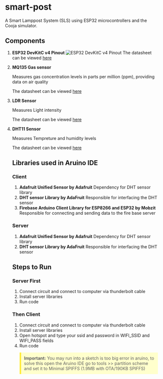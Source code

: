 # smart-post

A Smart Lamppost System (SLS) using ESP32 microcontrollers and the Cooja simulator.

## Components

1. **ESP32 DevKitC v4 Pinout**
   ![ESP32 DevKitC v4 Pinout](https://docs.espressif.com/projects/esp-idf/en/v5.1/esp32/_images/esp32-devkitC-v4-pinout.png)
   The datasheet can be viewed [here](https://www.espressif.com/sites/default/files/documentation/esp32_datasheet_en.pdf)

2. **MQ135 Gas sensor**
   
   Measures gas concentration levels in parts per million (ppm), providing data on air quality
    
   The datasheet can be viewed [here](https://www.olimex.com/Products/Components/Sensors/Gas/SNS-MQ135/resources/SNS-MQ135.pdf)
   
4. **LDR Sensor**
   
   Measures Light intensity
   
   The datasheet can be viewed [here](https://components101.com/sites/default/files/component_datasheet/LDR%20Datasheet.pdf)
6. **DHT11 Sensor**
   
   Measures Tempreture and humidity levels
   
   The datasheet can be viewed [here](https://www.mouser.com/datasheet/2/758/DHT11-Technical-Data-Sheet-Translated-Version-1143054.pdf)

   ## Libraries used in Aruino IDE
   ### Client

   1. **Adafruit Unified Sensor by Adafruit**
      Dependency for DHT sensor library
   2. **DHT sensor Library by AdaFruit**
      Responsible for interfacing the DHT sensor
   3. **Firebase Arduino Client Library for ESP8266 and ESP32 by Mobzit**
      Responsible for connecting and sending data to the fire base server
      
    ### Server
   1. **Adafruit Unified Sensor by Adafruit**
      Dependency for DHT sensor library
   2. **DHT sensor Library by AdaFruit**
      Responsible for interfacing the DHT sensor

   ## Steps to Run
   ### Server First
   1. Connect circuit and connect to computer via thunderbolt cable
   2. Install server libraries
   3. Run code
   ### Then Client
   1. Connect circuit and connect to computer via thunderbolt cable
   2. Install server libraries
   3. Open hotspot and type your ssid and password in WIFI_SSID and WIFI_PASS fields
   4. Run code
      
   <blockquote style="background-color: #ffffcc; border-left: 5px solid #ffeb3b; padding: 10px;">
    <strong>Important:</strong> You may run into a sketch is too big error in aruino, to solve this open the Aruino IDE go to tools >> partition scheme and set it to Minimal SPIFFS (1.9MB with OTA/190KB SPIFFS)
</blockquote>

